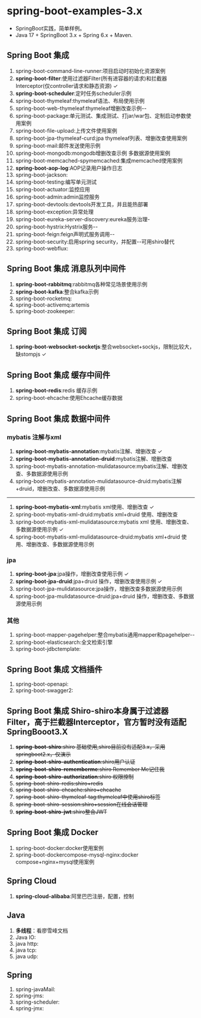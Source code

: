 # spring-boot-examples-3.x

* SpringBoot实践，简单样例。
* Java 17 + SpringBoot 3.x + Spring 6.x + Maven.

## Spring Boot 集成

1. spring-boot-command-line-runner:项目启动时初始化资源案例
2. **spring-boot-filter**:使用过滤器Filter(所有进容器的请求)和拦截器Interceptor(仅controller请求和静态资源) ✓
3. **spring-boot-scheduler**:定时任务scheduler示例
4. spring-boot-thymeleaf:thymeleaf语法、布局使用示例
5. spring-boot-web-thymeleaf:thymeleaf增删改查示例--
6. spring-boot-package:单元测试、集成测试、打jar/war包、定制启动参数使用案例
7. spring-boot-file-upload:上传文件使用案例
8. spring-boot-jpa-thymeleaf-curd:jpa thymeleaf列表、增删改查使用案例
9. spring-boot-mail:邮件发送使用示例
10. spring-boot-mongodb:mongodb增删改查示例 多数据源使用案例
11. spring-boot-memcached-spymemcached:集成memcached使用案例
12. **spring-boot-aop-log**:AOP记录用户操作日志
13. spring-boot-jackson:
14. spring-boot-testing:编写单元测试
15. spring-boot-actuator:监控应用
16. spring-boot-admin:admin监控服务
17. spring-boot-devtools:devtools开发工具，并且能热部署
18. spring-boot-exception:异常处理
19. spring-boot-eureka-server-discovery:eureka服务治理-
20. spring-boot-hystrix:Hystrix服务--
21. spring-boot-feign:feign声明式服务调用--
22. spring-boot-security:启用spring security，并配置--可用shiro替代
23. spring-boot-webflux:

## Spring Boot 集成 消息队列中间件

1. **spring-boot-rabbitmq**:rabbitmq各种常见场景使用示例
2. **spring-boot-kafka**:整合kafka示例
3. spring-boot-rocketmq:
4. spring-boot-activemq:artemis
5. spring-boot-zookeeper:

## Spring Boot 集成 订阅

1. **spring-boot-websocket-socketjs**:整合websocket+sockjs，限制比较大，缺stompjs ✓

## Spring Boot 集成 缓存中间件

1. **spring-boot-redis**:redis 缓存示例
2. spring-boot-ehcache:使用Ehcache缓存数据

## Spring Boot 集成 数据中间件

### mybatis 注解与xml

1. **spring-boot-mybatis-annotation**:mybatis注解、增删改查 ✓
2. **spring-boot-mybatis-annotation-druid**:mybatis注解、增删改查
3. spring-boot-mybatis-annotation-mulidatasource:mybatis注解、增删改查、多数据源使用示例
4. spring-boot-mybatis-annotation-mulidatasource-druid:mybatis注解+druid，增删改查、多数据源使用示例

---

1. **spring-boot-mybatis-xml**:mybatis xml使用、增删改查 ✓
2. spring-boot-mybatis-xml-druid:mybatis xml+druid 使用、增删改查
3. spring-boot-mybatis-xml-mulidatasource:mybatis xml 使用、增删改查、多数据源使用示例 ✓
4. spring-boot-mybatis-xml-mulidatasource-druid:mybatis xml+druid 使用、增删改查、多数据源使用示例

### jpa

1. **spring-boot-jpa**:jpa操作，增删改查使用示例 ✓
2. **spring-boot-jpa-druid**:jpa+druid 操作，增删改查使用示例 ✓
2. spring-boot-jpa-mulidatasource:jpa操作，增删改查多数据源使用示例
3. spring-boot-jpa-mulidatasource-druid:jpa+druid 操作，增删改查、多数据源使用示例

### 其他

1. spring-boot-mapper-pagehelper:整合mybatis通用mapper和pagehelper--
2. spring-boot-elasticsearch:全文检索引擎
3. spring-boot-jdbctemplate:

## Spring Boot 集成 文档插件

1. spring-boot-openapi:
2. spring-boot-swagger2:

## Spring Boot 集成 Shiro-shiro本身属于过滤器Filter，高于拦截器Interceptor，官方暂时没有适配SpringBooot3.X

1. ~~**spring-boot-shiro**:shiro 基础使用,shiro目前没有适配3.x，采用springboot2.x，仅演示~~
2. ~~**spring-boot-shiro-authentication**:shiro用户认证~~
2. ~~**spring-boot-shiro-rememberme**:shiro Remember Me记住我~~
3. ~~**spring-boot-shiro-authorization**:shiro 权限控制~~
4. ~~spring-boot-shiro-redis:shiro+redis~~
5. ~~spring-boot-shiro-ehcache:shiro+ehcache~~
6. ~~spring-boot-shiro-thymeleaf-tag:thymeleaf中使用shiro标签~~
7. ~~spring-boot-shiro-session:shiro+session在线会话管理~~
2. ~~**spring-boot-shiro-jwt**:shiro整合JWT~~

## Spring Boot 集成 Docker

1. spring-boot-docker:docker使用案例
2. spring-boot-dockercompose-mysql-nginx:docker compose+nginx+mysql使用案例

## Spring Cloud

1. **spring-cloud-alibaba**:阿里巴巴注册，配置，控制

## Java

1. **多线程**：看廖雪峰文档
2. Java IO:
3. java http:
4. java tcp:
5. java udp:

## Spring

1. spring-javaMail:
2. spring-jms:
3. spring-scheduler:
4. spring-jmx:




